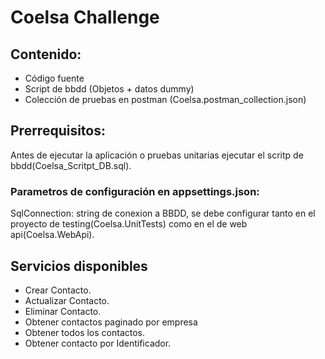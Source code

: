 # Coelsa Challenge

## Contenido:
- Código fuente
- Script de bbdd (Objetos + datos dummy)
- Colección de pruebas en postman (Coelsa.postman_collection.json)

## Prerrequisitos:
Antes de ejecutar la aplicación o pruebas unitarias ejecutar el scritp de bbdd(Coelsa_Scritpt_DB.sql).

### Parametros de configuración en appsettings.json:
SqlConnection: string de conexion a BBDD, se debe configurar tanto en el proyecto de testing(Coelsa.UnitTests) como en el de web api(Coelsa.WebApi).

## Servicios disponibles
- Crear Contacto.
- Actualizar Contacto.
- Eliminar Contacto.
- Obtener contactos paginado por empresa
- Obtener todos los contactos.
- Obtener contacto por Identificador.

